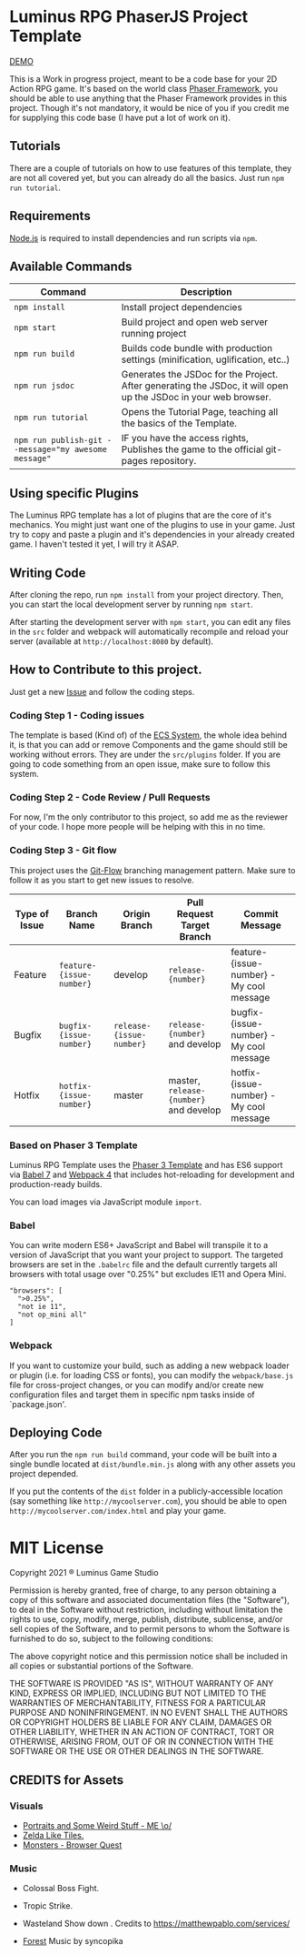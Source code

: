 # Luminus RPG PhaserJS Project Template

[DEMO](https://skyalpha.github.io/luminus-rpg.github.io/)

This is a Work in progress project, meant to be a code base for your 2D Action RPG game. It's based on the world class [Phaser Framework](https://phaser.io/), you should be able to use anything that the Phaser Framework provides in this project. Though it's not mandatory, it would be nice of you if you credit me for supplying this code base (I have put a lot of work on it).

## Tutorials
There are a couple of tutorials on how to use features of this template, they are not all covered yet, but you can already do all the basics. Just run 
`npm run tutorial`.

## Requirements

[Node.js](https://nodejs.org) is required to install dependencies and run scripts via `npm`.

## Available Commands

| Command | Description |
|---------|-------------|
| `npm install` | Install project dependencies |
| `npm start` | Build project and open web server running project |
| `npm run build` | Builds code bundle with production settings (minification, uglification, etc..) |
| `npm run jsdoc` | Generates the JSDoc for the Project. After generating the JSDoc, it will open up the JSDoc in your web browser. |
| `npm run tutorial` | Opens the Tutorial Page, teaching all the basics of the Template.|
| `npm run publish-git --message="my awesome message"` | IF you have the access rights, Publishes the game to the official git-pages repository.|

## Using specific Plugins

The Luminus RPG template has a lot of plugins that are the core of it's mechanics. You might just want one of the plugins to use in your game. Just try to copy and paste a plugin and it's dependencies in your already created game. I haven't tested it yet, I will try it ASAP.

## Writing Code

After cloning the repo, run `npm install` from your project directory. Then, you can start the local development
server by running `npm start`.


After starting the development server with `npm start`, you can edit any files in the `src` folder
and webpack will automatically recompile and reload your server (available at `http://localhost:8080`
by default).

## How to Contribute to this project.
Just get a new [Issue](https://github.com/SkyAlpha/luminus-rpg/issues) and follow the coding steps.

### Coding Step 1 - Coding issues
The template is based (Kind of) of the [ECS System](https://pt.wikipedia.org/wiki/Entity-component-system), the whole idea behind it, is that you can add or remove Components and the game should still be working without errors. They are under the `src/plugins` folder. If you are going to code something from an open issue, make sure to follow this system.

### Coding Step 2 - Code Review / Pull Requests

For now, I'm the only contributor to this project, so add me as the reviewer of your code. I hope more people will be helping with this in no time.

### Coding Step 3 - Git flow
This project uses the [Git-Flow](https://danielkummer.github.io/git-flow-cheatsheet/) branching management pattern. Make sure to follow it as you start to get new issues to resolve.

| Type of Issue | Branch Name | Origin Branch | Pull Request Target Branch | Commit Message|
|---------|---------|-------------|-------------|-------------|
| Feature | `feature-{issue-number}` | develop | `release-{number}`| feature-{issue-number} - My cool message |
| Bugfix | `bugfix-{issue-number}` | `release-{issue-number}` | `release-{number}` and develop | bugfix-{issue-number} - My cool message |
| Hotfix | `hotfix-{issue-number}` | master | master, `release-{number}` and develop | hotfix-{issue-number} - My cool message |

### Based on Phaser 3 Template
Luminus RPG Template uses the [Phaser 3 Template](https://github.com/photonstorm/phaser3-project-template) and has ES6 support via [Babel 7](https://babeljs.io/) and [Webpack 4](https://webpack.js.org/) that includes hot-reloading for development and production-ready builds.

You can load images via JavaScript module `import`.

### Babel
You can write modern ES6+ JavaScript and Babel will transpile it to a version of JavaScript that you
want your project to support. The targeted browsers are set in the `.babelrc` file and the default currently
targets all browsers with total usage over "0.25%" but excludes IE11 and Opera Mini.

  ```
  "browsers": [
    ">0.25%",
    "not ie 11",
    "not op_mini all"
  ]
  ```

### Webpack
If you want to customize your build, such as adding a new webpack loader or plugin (i.e. for loading CSS or fonts), you can
modify the `webpack/base.js` file for cross-project changes, or you can modify and/or create
new configuration files and target them in specific npm tasks inside of `package.json'.

## Deploying Code
After you run the `npm run build` command, your code will be built into a single bundle located at 
`dist/bundle.min.js` along with any other assets you project depended. 

If you put the contents of the `dist` folder in a publicly-accessible location (say something like `http://mycoolserver.com`), 
you should be able to open `http://mycoolserver.com/index.html` and play your game.

# MIT License

Copyright 2021 ® Luminus Game Studio

Permission is hereby granted, free of charge, to any person obtaining a copy of this software and associated documentation files (the "Software"), to deal in the Software without restriction, including without limitation the rights to use, copy, modify, merge, publish, distribute, sublicense, and/or sell copies of the Software, and to permit persons to whom the Software is furnished to do so, subject to the following conditions:

The above copyright notice and this permission notice shall be included in all copies or substantial portions of the Software.

THE SOFTWARE IS PROVIDED "AS IS", WITHOUT WARRANTY OF ANY KIND, EXPRESS OR IMPLIED, INCLUDING BUT NOT LIMITED TO THE WARRANTIES OF MERCHANTABILITY, FITNESS FOR A PARTICULAR PURPOSE AND NONINFRINGEMENT. IN NO EVENT SHALL THE AUTHORS OR COPYRIGHT HOLDERS BE LIABLE FOR ANY CLAIM, DAMAGES OR OTHER LIABILITY, WHETHER IN AN ACTION OF CONTRACT, TORT OR OTHERWISE, ARISING FROM, OUT OF OR IN CONNECTION WITH THE SOFTWARE OR THE USE OR OTHER DEALINGS IN THE SOFTWARE.


## CREDITS for Assets

 ### Visuals
 - [Portraits and Some Weird Stuff - ME \o/](https://www.instagram.com/javascriptgames/)
 - [Zelda Like Tiles.](https://opengameart.org/content/zelda-like-tilesets-and-sprites)
 - [Monsters - Browser Quest](https://github.com/mozilla/BrowserQuest)
 ### Music
 - Colossal Boss Fight.
 - Tropic Strike.
 - Wasteland Show down .
  Credits to https://matthewpablo.com/services/

- [Forest](https://opengameart.org/content/forest) Music by syncopika
